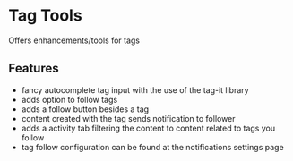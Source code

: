 # Tag Tools

Offers enhancements/tools for tags

## Features

- fancy autocomplete tag input with the use of the tag-it library
- adds option to follow tags
 - adds a follow button besides a tag
 - content created with the tag sends notification to follower
 - adds a activity tab filtering the content to content related to tags you follow
 - tag follow configuration can be found at the notifications settings page
